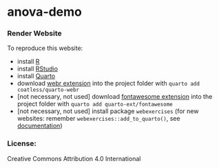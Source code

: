 # anova-demo

### Render Website
To reproduce this website:
- install [R](https://cran.rstudio.com/)
- install [RStudio](https://posit.co/download/rstudio-desktop/)
- install [Quarto](https://quarto.org/docs/download/)
- download [webr extension](https://github.com/coatless/quarto-webr?tab=readme-ov-file) into the project folder with `quarto add coatless/quarto-webr`
- [not necessary, not used] download [fontawesome extension](https://github.com/quarto-ext/fontawesome) into the project folder with `quarto add quarto-ext/fontawesome`
- [not necessary, not used] install package `webexercises` (for new websites: remember `webexercises::add_to_quarto()`, see [documentation](https://cran.r-project.org/web/packages/webexercises/webexercises.pdf))

### License: 
Creative Commons Attribution 4.0 International
